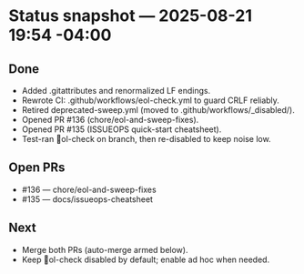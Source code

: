 <!-- status: stub; target: 150+ words -->
# Status snapshot — 2025-08-21 19:54 -04:00

## Done
- Added .gitattributes and renormalized LF endings.
- Rewrote CI: .github/workflows/eol-check.yml to guard CRLF reliably.
- Retired deprecated-sweep.yml (moved to .github/workflows/_disabled/).
- Opened PR #136 (chore/eol-and-sweep-fixes).
- Opened PR #135 (ISSUEOPS quick-start cheatsheet).
- Test-ran ol-check on branch, then re-disabled to keep noise low.

## Open PRs
- #136 — chore/eol-and-sweep-fixes
- #135 — docs/issueops-cheatsheet

## Next
- Merge both PRs (auto-merge armed below).
- Keep ol-check disabled by default; enable ad hoc when needed.



